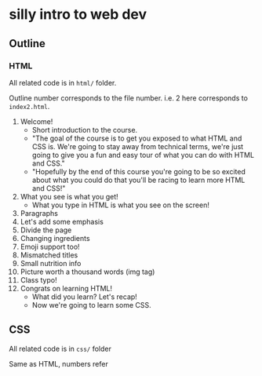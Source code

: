# silly intro to web dev

## Outline

### HTML

All related code is in `html/` folder.

Outline number corresponds to the file number. i.e. 2 here corresponds to `index2.html`.

1. Welcome!
   - Short introduction to the course.
   - "The goal of the course is to get you exposed to what HTML and CSS is. We're going to stay away from technical terms, we're just going to give you a fun and easy tour of what you can do with HTML and CSS."
   - "Hopefully by the end of this course you're going to be so excited about what you could do that you'll be racing to learn more HTML and CSS!"
2. What you see is what you get!
   - What you type in HTML is what you see on the screen!
3. Paragraphs
4. Let's add some emphasis
5. Divide the page
6. Changing ingredients
7. Emoji support too!
8. Mismatched titles
9. Small nutrition info
10. Picture worth a thousand words (img tag)
11. Class typo!
12. Congrats on learning HTML!
    - What did you learn? Let's recap!
    - Now we're going to learn some CSS.

## CSS

All related code is in `css/` folder

Same as HTML, numbers refer
